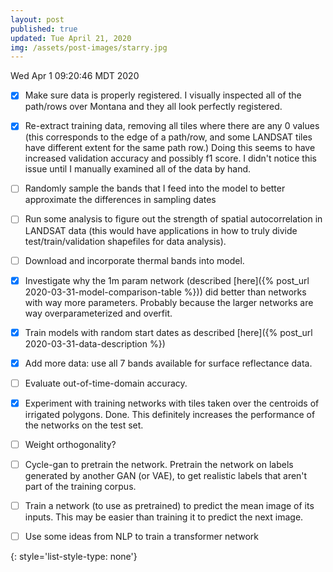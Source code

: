 ```yaml
---
layout: post
published: true
updated: Tue April 21, 2020
img: /assets/post-images/starry.jpg
---
```

Wed Apr 1 09:20:46 MDT 2020

- [x] Make sure data is properly registered. I visually inspected all of the path/rows over Montana and they all look perfectly registered.
- [x] Re-extract training data, removing all tiles where there are any 0 values (this corresponds to
  the edge of a path/row, and some LANDSAT tiles have different extent for the same path row.)
  Doing this seems to have increased validation accuracy and possibly f1 score. I didn't notice this
  issue until I manually examined all of the data by hand.

- [ ] Randomly sample the bands that I feed into the model to better approximate
  the differences in sampling dates

- [ ] Run some analysis to figure out the strength of spatial autocorrelation in LANDSAT data (this
  would have applications in how to truly divide test/train/validation shapefiles for data analysis).

- [ ] Download and incorporate thermal bands into model.

- [x] Investigate why the 1m param network (described [here]({% post_url 2020-03-31-model-comparison-table %})) did better than networks with way more parameters. Probably because the larger networks are way overparameterized and overfit.

- [x] Train models with random start dates as described [here]({% post_url 2020-03-31-data-description %}) 

- [x] Add more data: use all 7 bands available for surface reflectance data.

- [ ] Evaluate out-of-time-domain accuracy.

- [x] Experiment with training networks with tiles taken over the centroids of irrigated polygons.
  Done. This definitely increases the performance of the networks on the test set.

- [ ] Weight orthogonality?

- [ ] Cycle-gan to pretrain the network. Pretrain the network on labels generated by another GAN (or VAE), to get realistic labels that aren't part of the training corpus.

- [ ] Train a network (to use as pretrained) to predict the mean image of its inputs. This may be
easier than training it to predict the next image.

- [ ] Use some ideas from NLP to train a transformer network 

{: style='list-style-type: none'}
